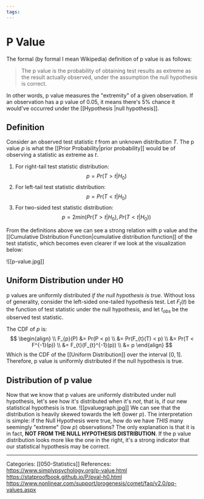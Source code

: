 ```yaml
---
tags:
---
```

# P Value
The formal (by formal I mean Wikipedia) definition of p value is as follows:

> The p value is the probability of obtaining test results as extreme as the result actually observed, under the assumption the null hypothesis is correct.

In other words, p value measures the "extremity" of a given observation. If an observation has a p value of 0.05, it means there's 5% chance it would've occurred under the [[Hypothesis |null hypothesis]].

## Definition
Consider an observed test statistic $t$ from an unknown distribution $T$. The p value $p$ is what the [[Prior Probability|prior probability]] would be of observing a statistic as extreme as $t$.
1. For right-tail test statistic distribution:
$$
p  = Pr(T>t | H_{0})
$$
2. For left-tail test statistic distribution:
$$
p = Pr(T < t | H_{0})
$$
3. For two-sided test statistic distribution:
$$
p = 2min(Pr(T > t | H_{0}), Pr(T < t|H_{0}))
$$

From the definitions above we can see a strong relation with p value and the [[Cumulative Distribution Function|cumulative distribution function]] of the test statistic, which becomes even clearer if we look at the visualization below:

![[p-value.jpg]]

## Uniform Distribution under H0
p values are uniformly distributed _if the null hypothesis is true_. Without loss of generality, consider the left-sided one-tailed hypothesis test. Let $F_t(t)$ be the function of test statistic under the null hypothesis, and let $t_{obs}$ be the observed test statistic.

The CDF of $p$ is:
$$
\begin{align} \\
F_{p}(P) &= Pr(P < p) \\
&= Pr(F_{t}(T) < p) \\
&= Pr(T < F^{-1}(p)) \\
&= F_{t}(F_{t}^{-1}(p)) \\
&= p
\end{align}
$$
Which is the CDF of the [[Uniform Distribution]] over the interval $[0,1]$. Therefore, p value is uniformly distributed if the null hypothesis is true.

## Distribution of p value
Now that we know that p values are uniformly distributed under null hypothesis, let's see how it's distributed when it's _not_, that is, if our new statistical hypothesis is true.
![[pvaluegraph.jpg]]
We can see that the distribution is heavily skewed towards the left (lower $p$). The interpretation is simple: if the Null Hypothesis were true, how do we have _THIS_ many seemingly "extreme" (low $p$) observations? The only explanation is that it is in fact, **NOT FROM THE NULL HYPOTHESIS DISTRIBUTION**. If the p value distribution looks more like the one in the right, it's a strong indicator that our statistical hypothesis may be correct.

---
Categories: [[050-Statistics]]
References:
https://www.simplypsychology.org/p-value.html
https://statproofbook.github.io/P/pval-h0.html
https://www.nonlinear.com/support/progenesis/comet/faq/v2.0/pq-values.aspx
